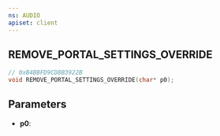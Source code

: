 ```yaml
---
ns: AUDIO
apiset: client
---
```

## REMOVE_PORTAL_SETTINGS_OVERRIDE

```c
// 0xB4BBFD9CD8B3922B
void REMOVE_PORTAL_SETTINGS_OVERRIDE(char* p0);
```


## Parameters
* **p0**: